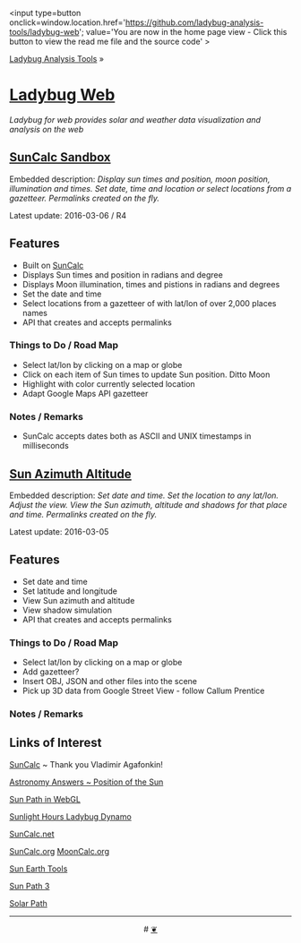 ﻿<span style=display:none; >[You are now in a GitHub source code view - click this link to view the home page]( http://ladybug-analysis-tools.github.io/ladybug-web/ "View file as a web page." ) </span>
<input type=button onclick=window.location.href='https://github.com/ladybug-analysis-tools/ladybug-web'; 
value='You are now in the home page view - Click this button to view the read me file and the source code' >

[Ladybug Analysis Tools]( https://github.com/ladybug-analysis-tools ) »


[Ladybug Web]( index.html )
===

_Ladybug for web provides solar and weather data visualization and analysis on the web_


## [SunCalc Sandbox]( http://ladybug-analysis-tools.github.io/ladybug-web/suncalc-sandbox/ )

Embedded description: _Display sun times and position, moon position, illumination and times. Set date, time and location or select locations from a gazetteer. Permalinks created on the fly._

Latest update: 2016-03-06 / R4

## Features
* Built on [SunCalc]( https://github.com/mourner/suncalc )
* Displays Sun times and position in radians and degree
* Displays Moon illumination, times and pistions in radians and degrees
* Set the date and time
* Select locations from a gazetteer of with lat/lon of over 2,000 places names
* API that creates and accepts permalinks

### Things to Do / Road Map

* Select lat/lon by clicking on a map or globe
* Click on each item of Sun times to update Sun position. Ditto Moon
* Highlight with color currently selected location
* Adapt Google Maps API gazetteer

### Notes / Remarks

* SunCalc accepts dates both as ASCII and UNIX timestamps in milliseconds


## [Sun Azimuth Altitude]( http://ladybug-analysis-tools.github.io/ladybug-web/sun-azimuth-altitude/ )

Embedded description: _Set date and time. Set the location to any lat/lon. Adjust the view. View the Sun azimuth, altitude and shadows for that place and time. Permalinks created on the fly._

Latest update: 2016-03-05

## Features

* Set date and time
* Set latitude and longitude
* View Sun azimuth and altitude
* View shadow simulation
* API that creates and accepts permalinks

### Things to Do / Road Map

* Select lat/lon by clicking on a map or globe
* Add gazetteer?
* Insert OBJ, JSON and other files into the scene
* Pick up 3D data from Google Street View - follow Callum Prentice

### Notes / Remarks




## Links of Interest

[SunCalc]( https://github.com/mourner/suncalc ) ~ Thank you Vladimir Agafonkin!

[Astronomy Answers ~ Position of the Sun]( http://aa.quae.nl/en/reken/zonpositie.html )


[Sun Path in WebGL]( http://www.pycheung.com/weblog/?p=1394 )

[Sunlight Hours Ladybug Dynamo]( http://hydrashare.github.io/hydra/viewer?owner=mostaphaRoudsari&fork=hydra_1&id=Sunlighthours_Ladybug_Dynamo&slide=0&scale=2.7215798676177987&offset=-765.8096117029108,-203.1389988323118 )

[SunCalc.net]( http://suncalc.net/ )

[SunCalc.org]( http://www.suncalc.org/ )
[MoonCalc.org]( http://www.mooncalc.org )

[Sun Earth Tools]( http://www.sunearthtools.com/dp/tools/pos_sun.php )

[Sun  Path 3]( http://andrewmarsh.com/apps/releases/sunpath3d.html )

[Solar Path]( http://bl.ocks.org/mbostock/7784f4b2c7838b893e9b#solar-calculator.js )

***

<center title="dingbat" >
# <a href=javascript:window.scrollTo(0,0); > ❦ </a>
</center>
